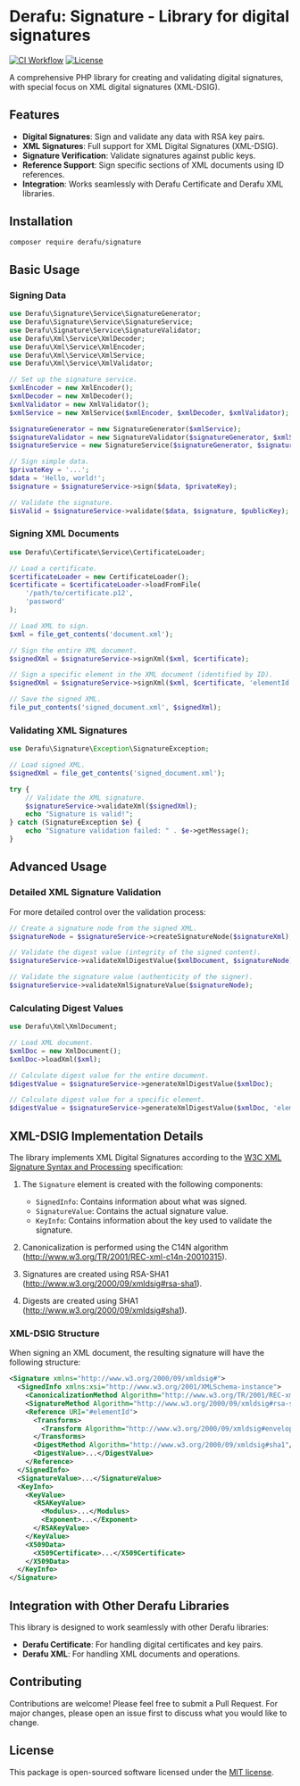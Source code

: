 # Derafu: Signature - Library for digital signatures

[![CI Workflow](https://github.com/derafu/project/actions/workflows/ci.yml/badge.svg?branch=main&event=push)](https://github.com/derafu/project/actions/workflows/ci.yml?query=branch%3Amain)
[![License](https://img.shields.io/badge/license-MIT-blue.svg)](https://opensource.org/licenses/MIT)

A comprehensive PHP library for creating and validating digital signatures, with special focus on XML digital signatures (XML-DSIG).

## Features

- **Digital Signatures**: Sign and validate any data with RSA key pairs.
- **XML Signatures**: Full support for XML Digital Signatures (XML-DSIG).
- **Signature Verification**: Validate signatures against public keys.
- **Reference Support**: Sign specific sections of XML documents using ID references.
- **Integration**: Works seamlessly with Derafu Certificate and Derafu XML libraries.

## Installation

```bash
composer require derafu/signature
```

## Basic Usage

### Signing Data

```php
use Derafu\Signature\Service\SignatureGenerator;
use Derafu\Signature\Service\SignatureService;
use Derafu\Signature\Service\SignatureValidator;
use Derafu\Xml\Service\XmlDecoder;
use Derafu\Xml\Service\XmlEncoder;
use Derafu\Xml\Service\XmlService;
use Derafu\Xml\Service\XmlValidator;

// Set up the signature service.
$xmlEncoder = new XmlEncoder();
$xmlDecoder = new XmlDecoder();
$xmlValidator = new XmlValidator();
$xmlService = new XmlService($xmlEncoder, $xmlDecoder, $xmlValidator);

$signatureGenerator = new SignatureGenerator($xmlService);
$signatureValidator = new SignatureValidator($signatureGenerator, $xmlService);
$signatureService = new SignatureService($signatureGenerator, $signatureValidator);

// Sign simple data.
$privateKey = '...';
$data = 'Hello, world!';
$signature = $signatureService->sign($data, $privateKey);

// Validate the signature.
$isValid = $signatureService->validate($data, $signature, $publicKey);
```

### Signing XML Documents

```php
use Derafu\Certificate\Service\CertificateLoader;

// Load a certificate.
$certificateLoader = new CertificateLoader();
$certificate = $certificateLoader->loadFromFile(
    '/path/to/certificate.p12',
    'password'
);

// Load XML to sign.
$xml = file_get_contents('document.xml');

// Sign the entire XML document.
$signedXml = $signatureService->signXml($xml, $certificate);

// Sign a specific element in the XML document (identified by ID).
$signedXml = $signatureService->signXml($xml, $certificate, 'elementId');

// Save the signed XML.
file_put_contents('signed_document.xml', $signedXml);
```

### Validating XML Signatures

```php
use Derafu\Signature\Exception\SignatureException;

// Load signed XML.
$signedXml = file_get_contents('signed_document.xml');

try {
    // Validate the XML signature.
    $signatureService->validateXml($signedXml);
    echo "Signature is valid!";
} catch (SignatureException $e) {
    echo "Signature validation failed: " . $e->getMessage();
}
```

## Advanced Usage

### Detailed XML Signature Validation

For more detailed control over the validation process:

```php
// Create a signature node from the signed XML.
$signatureNode = $signatureService->createSignatureNode($signatureXml);

// Validate the digest value (integrity of the signed content).
$signatureService->validateXmlDigestValue($xmlDocument, $signatureNode);

// Validate the signature value (authenticity of the signer).
$signatureService->validateXmlSignatureValue($signatureNode);
```

### Calculating Digest Values

```php
use Derafu\Xml\XmlDocument;

// Load XML document.
$xmlDoc = new XmlDocument();
$xmlDoc->loadXml($xml);

// Calculate digest value for the entire document.
$digestValue = $signatureService->generateXmlDigestValue($xmlDoc);

// Calculate digest value for a specific element.
$digestValue = $signatureService->generateXmlDigestValue($xmlDoc, 'elementId');
```

## XML-DSIG Implementation Details

The library implements XML Digital Signatures according to the [W3C XML Signature Syntax and Processing](https://www.w3.org/TR/xmldsig-core/) specification:

1. The `Signature` element is created with the following components:
   - `SignedInfo`: Contains information about what was signed.
   - `SignatureValue`: Contains the actual signature value.
   - `KeyInfo`: Contains information about the key used to validate the signature.

2. Canonicalization is performed using the C14N algorithm (http://www.w3.org/TR/2001/REC-xml-c14n-20010315).

3. Signatures are created using RSA-SHA1 (http://www.w3.org/2000/09/xmldsig#rsa-sha1).

4. Digests are created using SHA1 (http://www.w3.org/2000/09/xmldsig#sha1).

### XML-DSIG Structure

When signing an XML document, the resulting signature will have the following structure:

```xml
<Signature xmlns="http://www.w3.org/2000/09/xmldsig#">
  <SignedInfo xmlns:xsi="http://www.w3.org/2001/XMLSchema-instance">
    <CanonicalizationMethod Algorithm="http://www.w3.org/TR/2001/REC-xml-c14n-20010315"/>
    <SignatureMethod Algorithm="http://www.w3.org/2000/09/xmldsig#rsa-sha1"/>
    <Reference URI="#elementId">
      <Transforms>
        <Transform Algorithm="http://www.w3.org/2000/09/xmldsig#enveloped-signature"/>
      </Transforms>
      <DigestMethod Algorithm="http://www.w3.org/2000/09/xmldsig#sha1"/>
      <DigestValue>...</DigestValue>
    </Reference>
  </SignedInfo>
  <SignatureValue>...</SignatureValue>
  <KeyInfo>
    <KeyValue>
      <RSAKeyValue>
        <Modulus>...</Modulus>
        <Exponent>...</Exponent>
      </RSAKeyValue>
    </KeyValue>
    <X509Data>
      <X509Certificate>...</X509Certificate>
    </X509Data>
  </KeyInfo>
</Signature>
```

## Integration with Other Derafu Libraries

This library is designed to work seamlessly with other Derafu libraries:

- **Derafu Certificate**: For handling digital certificates and key pairs.
- **Derafu XML**: For handling XML documents and operations.

## Contributing

Contributions are welcome! Please feel free to submit a Pull Request. For major changes, please open an issue first to discuss what you would like to change.

## License

This package is open-sourced software licensed under the [MIT license](https://opensource.org/licenses/MIT).
